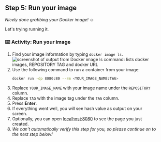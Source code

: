 <!--
  <<< Author notes: Step 5 >>>
  Start this step by acknowledging the previous step.
  Define terms and link to docs.github.com.
-->

## Step 5: Run your image

_Nicely done grabbing your Docker image! :relaxed:_

Let's trying running it.

### :keyboard: Activity: Run your image

1. Find your image information by typing `docker image ls`.
   ![screenshot of output from Docker image ls command: lists docker images, REPOSITORY TAG and docker URL](https://i.imgur.com/UAwRXiq.png)<!-- This screenshot should be changed. -->
1. Use the following command to run a container from your image:
   ```bash
   docker run -dp 8080:80 --rm <YOUR_IMAGE_NAME:TAG>
   ```
1. Replace `YOUR_IMAGE_NAME` with your image name under the `REPOSITORY` column.
1. Replace `TAG` with the image tag under the `TAG` column.
1. Press **Enter**.
1. If everything went well, you will see hash value as output on your screen.
1. Optionally, you can open [localhost:8080](http://localhost:8080) to see the page you just created.
1. _We can't automatically verify this step for you, so please continue on to the next step below!_
